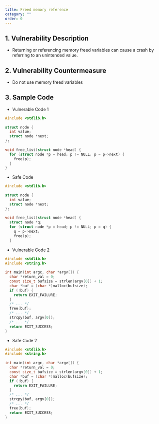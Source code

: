 ```yaml
---
title: Freed memory reference
category: ""
order: 0
---
```


## 1. Vulnerability Description
* Returning or referencing memory freed variables can cause a crash by referring to an unintended value.

## 2. Vulnerability Countermeasure
* Do not use memory freed variables


## 3. Sample Code
* Vulnerable Code 1

```c
#include <stdlib.h>
  
struct node {
  int value;
  struct node *next;
};
  
void free_list(struct node *head) {
  for (struct node *p = head; p != NULL; p = p->next) {
    free(p);
  }
}
```

* Safe Code

```c
#include <stdlib.h>
  
struct node {
  int value;
  struct node *next;
};
  
void free_list(struct node *head) {
  struct node *q;
  for (struct node *p = head; p != NULL; p = q) {
    q = p->next;
    free(p);
  }
```

* Vulnerable Code 2

```c
#include <stdlib.h>
#include <string.h>
 
int main(int argc, char *argv[]) {
  char *return_val = 0;
  const size_t bufsize = strlen(argv[0]) + 1;
  char *buf = (char *)malloc(bufsize);
  if (!buf) {
    return EXIT_FAILURE;
  }
  /* ... */
  free(buf);
  /* ... */
  strcpy(buf, argv[0]);
  /* ... */
  return EXIT_SUCCESS;
}
```

* Safe Code 2

```c
#include <stdlib.h>
#include <string.h>
 
int main(int argc, char *argv[]) {
  char *return_val = 0;
  const size_t bufsize = strlen(argv[0]) + 1;
  char *buf = (char *)malloc(bufsize);
  if (!buf) {
    return EXIT_FAILURE;
  }
  /* ... */
  strcpy(buf, argv[0]);
  /* ... */
  free(buf);
  return EXIT_SUCCESS;
}
```
